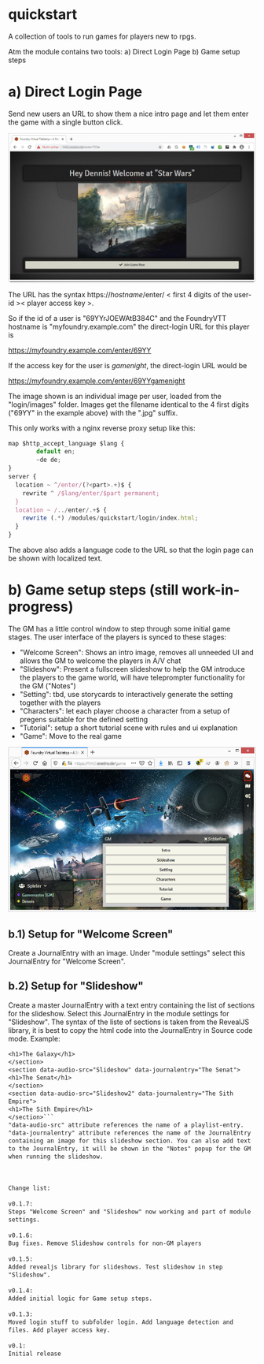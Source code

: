 # quickstart
A collection of tools to run games for players new to rpgs.

Atm the module contains two tools:
a) Direct Login Page
b) Game setup steps


# a) Direct Login Page

Send new users an URL to show them a nice intro page and let them enter the game with a single button click.

![Sample direct login page](https://github.com/luvolondon/quickstart/blob/main/screens/screen1.jpg)


The URL has the syntax https://<i>hostname</i>/enter/ < first 4 digits of the user-id >< player access key >.
  
So if the id of a user is "69YYrJOEWAtB384C" and the FoundryVTT hostname is "myfoundry.example.com" the direct-login URL for this player is

https://myfoundry.example.com/enter/69YY

If the access key for the user is <i>gamenight</i>, the direct-login URL would be

https://myfoundry.example.com/enter/69YYgamenight

The image shown is an individual image per user, loaded from the "login/images" folder. Images get the filename identical to the 4 first digits ("69YY" in the example above) with the ".jpg" suffix.

This only works with a nginx reverse proxy setup like this:
```javascript
map $http_accept_language $lang {
        default en;
        ~de de;
}
server {
  location ~ ^/enter/(?<part>.+)$ {
    rewrite ^ /$lang/enter/$part permanent;
  }
  location ~ /../enter/.+$ {
    rewrite (.*) /modules/quickstart/login/index.html;
  }
}
  ``` 
The above also adds a language code to the URL so that the login page can be shown with localized text. 


# b) Game setup steps (still work-in-progress)

The GM has a little control window to step through some initial game stages. The user interface of the players is synced to these stages:
 - "Welcome Screen": Shows an intro image, removes all unneeded UI and allows the GM to welcome the players in A/V chat
 - "Slideshow": Present a fullscreen slideshow to help the GM introduce the players to the game world, will have teleprompter functionality for the GM ("Notes")
 - "Setting": tbd, use storycards to interactively generate the setting together with the players
 - "Characters": let each player choose a character from a setup of pregens suitable for the defined setting
 - "Tutorial": setup a short tutorial scene with rules and ui explanation
 - "Game": Move to the real game 

  
![Step control for GM](https://github.com/luvolondon/quickstart/blob/main/screens/screen2.jpg)


## b.1) Setup for "Welcome Screen"
Create a JournalEntry with an image. Under "module settings" select this JournalEntry for "Welcome Screen".

## b.2) Setup for "Slideshow"
Create a master JournalEntry with a text entry containing the list of sections for the slideshow. Select this JournalEntry in the module settings for "Slideshow".
The syntax of the liste of sections is taken from the RevealJS library, it is best to copy the html code into the JournalEntry in Source code mode. Example:
```<section data-audio-src="Slideshow" data-journalentry="The Galaxy">
<h1>The Galaxy</h1>
</section>
<section data-audio-src="Slideshow" data-journalentry="The Senat">
<h1>The Senat</h1>
</section>
<section data-audio-src="Slideshow2" data-journalentry="The Sith Empire">
<h1>The Sith Empire</h1>
</section>```
"data-audio-src" attribute references the name of a playlist-entry.
"data-journalentry" attribute references the name of the JournalEntry containing an image for this slideshow section. You can also add text to the JournalEntry, it will be shown in the "Notes" popup for the GM when running the slideshow.



Change list:

v0.1.7:
Steps "Welcome Screen" and "Slideshow" now working and part of module settings. 

v0.1.6:
Bug fixes. Remove Slideshow controls for non-GM players

v0.1.5: 
Added revealjs library for slideshows. Test slideshow in step "Slideshow".

v0.1.4:
Added initial logic for Game setup steps.

v0.1.3:
Moved login stuff to subfolder login. Add language detection and files. Add player access key.

v0.1:
Initial release
